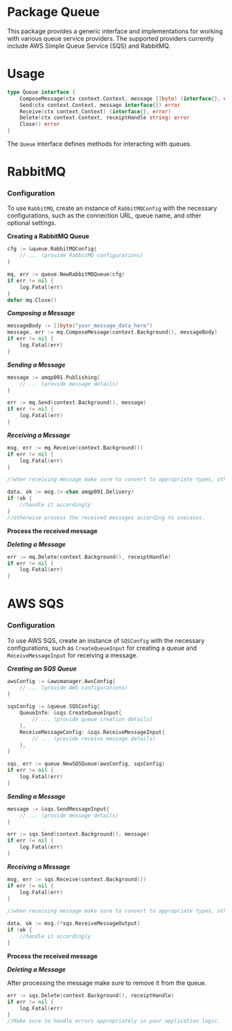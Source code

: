 # Package Queue
This package provides a generic interface and implementations for working with various queue service providers. The supported providers currently include AWS Simple Queue Service (SQS) and RabbitMQ.

# Usage

```go
type Queue interface {
    ComposeMessage(ctx context.Context, message []byte) (interface{}, error)
	Send(ctx context.Context, message interface{}) error
	Receive(ctx context.Context) (interface{}, error)
	Delete(ctx context.Context, receiptHandle string) error
	Close() error
}
```
The `Queue` interface defines methods for interacting with queues.

# RabbitMQ

### Configuration

To use `RabbitMQ`, create an instance of `RabbitMQConfig` with the necessary configurations, such as the connection URL, queue name, and other optional settings.

**Creating a RabbitMQ Queue**

```go
cfg := &queue.RabbitMQConfig{
    // ... (provide RabbitMQ configurations)
}

mq, err := queue.NewRabbitMQQueue(cfg)
if err != nil {
    log.Fatal(err)
}
defer mq.Close()
```

***Composing a Message***
```go
messageBody := []byte("your_message_data_here")
message, err := mq.ComposeMessage(context.Background(), messageBody)
if err != nil {
    log.Fatal(err)
}
```

***Sending a Message***

```go
message := amqp091.Publishing{
    // ... (provide message details)
}

err := mq.Send(context.Background(), message)
if err != nil {
    log.Fatal(err)
}
```

***Receiving a Message***

```go
msg, err := mq.Receive(context.Background())
if err != nil {
    log.Fatal(err)
}

//when receiving message make sure to convert to appropriate types, otherwise it will return an error

data, ok := msg.(<-chan amqp091.Delivery)
if !ok {
    //handle it accordingly
}
//otherwise process the received messages according to usecases.
```
**Process the received message**

***Deleting a Message***

```go
err := mq.Delete(context.Background(), receiptHandle)
if err != nil {
    log.Fatal(err)
}
```

# AWS SQS

### Configuration

To use AWS SQS, create an instance of `SQSConfig` with the necessary configurations, such as `CreateQueueInput` for creating a queue and `ReceiveMessageInput` for receiving a message.

***Creating an SQS Queue***

```go
awsConfig := &awsmanager.AwsConfig{
    // ... (provide AWS configurations)
}

sqsConfig := &queue.SQSConfig{
    QueueInfo: &sqs.CreateQueueInput{
        // ... (provide queue creation details)
    },
    ReceiveMessageConfig: &sqs.ReceiveMessageInput{
        // ... (provide receive message details)
    },
}

sqs, err := queue.NewSQSQueue(awsConfig, sqsConfig)
if err != nil {
    log.Fatal(err)
}
```
***Sending a Message***

```go
message := &sqs.SendMessageInput{
    // ... (provide message details)
}

err := sqs.Send(context.Background(), message)
if err != nil {
    log.Fatal(err)
}
```

***Receiving a Message***

```go
msg, err := sqs.Receive(context.Background())
if err != nil {
    log.Fatal(err)
}

//when receiving message make sure to convert to appropriate types, otherwise it will return an error

data, ok := msg.(*sqs.ReceiveMessageOutput)
if !ok {
    //handle it accordingly
}
```

**Process the received message**

***Deleting a Message***

After processing the message make sure to remove it from the queue.

```go
err := sqs.Delete(context.Background(), receiptHandle)
if err != nil {
    log.Fatal(err)
}
//Make sure to handle errors appropriately in your application logic.
```